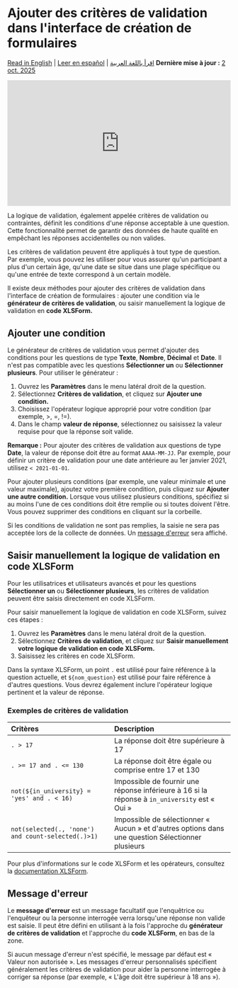# Ajouter des critères de validation dans l'interface de création de formulaires
<a href="../validation_criteria.html">Read in English</a> | <a href="../es/validation_criteria.html">Leer en español</a> | <a href="../ar/validation_criteria.html">اقرأ باللغة العربية</a>
**Dernière mise à jour :** <a href="https://github.com/kobotoolbox/docs/blob/9c216c0650cac549ce4c2836cb5b8a588a47357a/source/validation_criteria.md" class="reference">2 oct. 2025</a>

<iframe src="https://www.youtube.com/embed/ya9usVpEo9Q?si=-rDzXcCRazcY0Bws" style="width: 100%; aspect-ratio: 16 / 9; height: auto; border: 0;" title="YouTube video player" frameborder="0" allow="accelerometer; autoplay; clipboard-write; encrypted-media; gyroscope; picture-in-picture; web-share" allowfullscreen></iframe>

La logique de validation, également appelée critères de validation ou contraintes, définit les conditions d'une réponse acceptable à une question. Cette fonctionnalité permet de garantir des données de haute qualité en empêchant les réponses accidentelles ou non valides.

Les critères de validation peuvent être appliqués à tout type de question. Par exemple, vous pouvez les utiliser pour vous assurer qu'un participant a plus d'un certain âge, qu'une date se situe dans une plage spécifique ou qu'une entrée de texte correspond à un certain modèle.

Il existe deux méthodes pour ajouter des critères de validation dans l'interface de création de formulaires : ajouter une condition via le **générateur de critères de validation**, ou saisir manuellement la logique de validation en **code XLSForm.**


## Ajouter une condition

Le générateur de critères de validation vous permet d'ajouter des conditions pour les questions de type **Texte**, **Nombre**, **Décimal** et **Date**. Il n'est pas compatible avec les questions **Sélectionner un** ou **Sélectionner plusieurs**. Pour utiliser le générateur :
1. Ouvrez les <i class="k-icon-settings"></i> **Paramètres** dans le menu latéral droit de la question.
2. Sélectionnez **Critères de validation**, et cliquez sur **Ajouter une condition.**
3. Choisissez l'opérateur logique approprié pour votre condition (par exemple, >, =, !=).
4. Dans le champ **valeur de réponse**, sélectionnez ou saisissez la valeur requise pour que la réponse soit valide.

<p class="note">
    <strong>Remarque :</strong> Pour ajouter des critères de validation aux questions de type <strong>Date</strong>, la valeur de réponse doit être au format <code>AAAA-MM-JJ</code>. Par exemple, pour définir un critère de validation pour une date antérieure au 1er janvier 2021, utilisez <code>< 2021-01-01</code>.
</p>

Pour ajouter plusieurs conditions (par exemple, une valeur minimale et une valeur maximale), ajoutez votre première condition, puis cliquez sur **Ajouter une autre condition.** Lorsque vous utilisez plusieurs conditions, spécifiez si au moins l'une de ces conditions doit être remplie ou si toutes doivent l'être. Vous pouvez supprimer des conditions en cliquant sur la <i class="k-icon-trash"></i> corbeille.

Si les conditions de validation ne sont pas remplies, la saisie ne sera pas acceptée lors de la collecte de données. Un [message d'erreur](#message-derreur) sera affiché.


## Saisir manuellement la logique de validation en code XLSForm
Pour les utilisatrices et utilisateurs avancés et pour les questions **Sélectionner un** ou **Sélectionner plusieurs**, les critères de validation peuvent être saisis directement en code XLSForm.

Pour saisir manuellement la logique de validation en code XLSForm, suivez ces étapes :
1. Ouvrez les <i class="k-icon-settings"></i> **Paramètres** dans le menu latéral droit de la question.
2. Sélectionnez **Critères de validation**, et cliquez sur **Saisir manuellement votre logique de validation en code XLSForm.**
3. Saisissez les critères en code XLSForm.

Dans la syntaxe XLSForm, un point `.` est utilisé pour faire référence à la question actuelle, et `${nom_question}` est utilisé pour faire référence à d'autres questions. Vous devrez également inclure l'opérateur logique pertinent et la valeur de réponse.

### Exemples de critères de validation

| Critères             | Description                                  |
| :------------------- | :------------------------------------------- |
| `. > 17`             | La réponse doit être supérieure à 17             |
| `. >= 17 and . <= 130` | La réponse doit être égale ou comprise entre 17 et 130          |
| `not(${in_university} = 'yes' and . < 16)` | Impossible de fournir une réponse inférieure à 16 si la réponse à `in_university` est « Oui »|
| `not(selected(., 'none') and count-selected(.)>1)`| Impossible de sélectionner « Aucun » et d'autres options dans une question Sélectionner plusieurs |


<p class="note">
    Pour plus d'informations sur le code XLSForm et les opérateurs, consultez la <a href="https://xlsform.org/en/#constraints">documentation XLSForm</a>.
</p>

## Message d'erreur
Le **message d'erreur** est un message facultatif que l'enquêtrice ou l'enquêteur ou la personne interrogée verra lorsqu'une réponse non valide est saisie. Il peut être défini en utilisant à la fois l'approche du **générateur de critères de validation** et l'approche du **code XLSForm**, en bas de la zone.

Si aucun message d'erreur n'est spécifié, le message par défaut est « Valeur non autorisée ». Les messages d'erreur personnalisés spécifient généralement les critères de validation pour aider la personne interrogée à corriger sa réponse (par exemple, « L'âge doit être supérieur à 18 ans »).